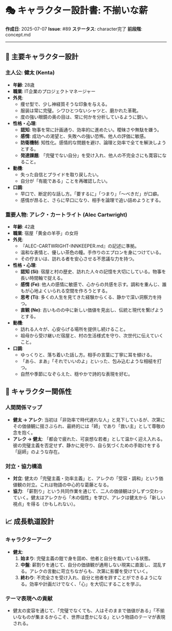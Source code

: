 # 🎭 キャラクター設計書: 不揃いな薪

**作成日**: 2025-07-07
**Issue**: #89
**ステータス**: character完了
**前段階**: concept.md

---

## 👥 主要キャラクター設計

### 主人公: 健太 (Kenta)

*   **年齢**: 28歳
*   **職業**: IT企業のプロジェクトマネージャー
*   **外見**:
    *   痩せ型で、少し神経質そうな印象を与える。
    *   服装は常に完璧。シワひとつないシャツと、磨かれた革靴。
    *   度の強い眼鏡の奥の目は、常に何かを分析しているように鋭い。
*   **性格・心理**:
    *   **認知**: 物事を常に計画通り、効率的に進めたい。曖昧さや無駄を嫌う。
    *   **感情**: 成功への渇望と、失敗への強い恐怖。他人の評価に敏感。
    *   **防衛機制**: 知性化。感情的な問題を避け、論理と効率で全てを解決しようとする。
    *   **発達課題**: 「完璧でない自分」を受け入れ、他人の不完全さにも寛容になること。
*   **動機**:
    *   失った自信とプライドを取り戻したい。
    *   自分が「有能である」ことを再確認したい。
*   **口調**:
    *   早口で、断定的な話し方。「要するに」「つまり」「〜べきだ」が口癖。
    *   感情が昂ると、さらに早口になり、相手を論理で追い詰めようとする。

### 重要人物: アレク・カートライト (Alec Cartwright)

*   **年齢**: 42歳
*   **職業**: 宿屋「黄金の羊亭」の女将
*   **外見**:
    *   『ALEC-CARTWRIGHT-INNKEEPER.md』の記述に準拠。
    *   温和な表情と、優しい茶色の瞳。手作りのエプロンを身につけている。
    *   その佇まいは、訪れる者を安心させる不思議な力を持つ。
*   **性格・心理**:
    *   **認知 (Si)**: 宿屋と村の歴史、訪れた人々の記憶を大切にしている。物事を長い時間軸で捉える。
    *   **感情 (Fe)**: 他人の感情に敏感で、心からの共感を示す。調和を重んじ、誰もが心地よくいられる空間を作ろうとする。
    *   **思考 (Ti)**: 多くの人生を見てきた経験からくる、静かで深い洞察力を持つ。
    *   **直観 (Ne)**: 古いものの中に新しい価値を見出し、伝統と現代を繋げようとする。
*   **動機**:
    *   訪れる人々が、心安らげる場所を提供し続けること。
    *   祖母から受け継いだ宿屋と、村の生活様式を守り、次世代に伝えていくこと。
*   **口調**:
    *   ゆっくりと、落ち着いた話し方。相手の言葉に丁寧に耳を傾ける。
    *   「あら、まあ」「それでいいのよ」といった、包み込むような相槌を打つ。
    *   自然や季節になぞらえた、穏やかで詩的な表現を好む。

## 🔄 キャラクター関係性

### 人間関係マップ
*   **健太 → アレク**: 当初は「非効率で時代遅れな人」と見下しているが、次第にその価値観に揺さぶられ、最終的には「師」であり「救い主」として尊敬の念を抱く。
*   **アレク → 健太**: 「都会で疲れた、可哀想な若者」として温かく迎え入れる。彼の完璧主義を否定せず、静かに見守り、自ら気づくための手助けをする「庭師」のような存在。

### 対立・協力構造
*   **対立**: 健太の「完璧主義・効率主義」と、アレクの「受容・調和」という価値観の対立。これは物語の中心的な葛藤となる。
*   **協力**: 「薪割り」という共同作業を通じて、二人の価値観は少しずつ交わっていく。健太はアレクから「木の個性」を学び、アレクは健太から「新しい視点」を得る（かもしれない）。

## 📈 成長軌道設計

### キャラクターアーク
*   **健太**:
    1.  **始まり**: 完璧主義の鎧で身を固め、他者と自分を裁いている状態。
    2.  **中盤**: 薪割りを通じて、自分の価値観が通用しない現実に直面し、混乱する。アレクの言動に苛立ちながらも、次第に影響を受けていく。
    3.  **終わり**: 不完全さを受け入れ、自分と他者を許すことができるようになる。効率や計画だけでなく、「心」を大切にすることを学ぶ。

### テーマ表現への貢献
*   健太の変容を通じて、「完璧でなくても、人はそのままで価値がある」「不揃いなものが集まるからこそ、世界は豊かになる」という物語のテーマが表現される。

